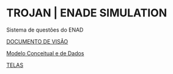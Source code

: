 # TROJAN | ENADE SIMULATION
Sistema de questões do ENAD

[DOCUMENTO DE VISÃO](https://github.com/AmaroJunior98/trojan/blob/master/Documento%20de%20Vis%C3%A3o.md)

[Modelo Conceitual e de Dados](https://github.com/AmaroJunior98/trojan/blob/master/Modelo%20Conceitual%20e%20de%20Modelo%20de%20Dados.md)

[TELAS](https://github.com/AmaroJunior98/trojan/blob/master/TELAS.md)
